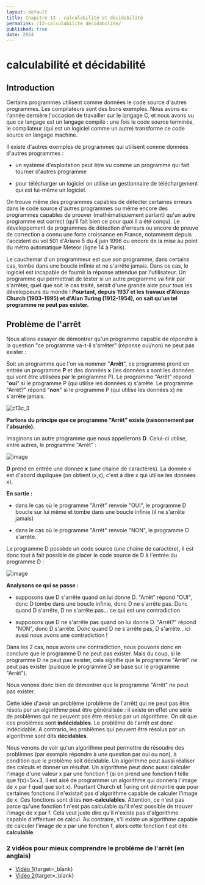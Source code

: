 ```yaml
---
layout: default
title: Chapitre 13 - calculabilité et décidabilité
permalink: /13-calculabilite_décidabilite/
published: true
date: 2024
---
```


# calculabilité et décidabilité

## Introduction

Certains programmes utilisent comme données le code source d'autres programmes. Les compilateurs sont des bons exemples. Nous avons eu l'année dernière l'occasion de travailler sur le langage C, et nous avons vu que ce langage est un langage compilé : une fois le code source terminée, le compilateur (qui est un logiciel comme un autre) transforme ce code source en langage machine.

Il existe d'autres exemples de programmes qui utilisent comme données d'autres programmes :

- un système d'exploitation peut être vu comme un programme qui fait tourner d'autres programme

- pour télécharger un logiciel on utilise un gestionnaire de téléchargement qui est lui-même un logiciel.

On trouve même des programmes capables de détecter certaines erreurs dans le code source d'autres programmes ou même encore des programmes capables de prouver (mathématiquement parlant) qu'un autre programme est correct (qu'il fait bien ce pour quoi il a été conçu). Le développement de programmes de détection d'erreurs ou encore de preuve de correction a connu une forte croissance en France, notamment depuis l'accident du vol 501 d'Ariane 5 du 4 juin 1996 ou encore de la mise au point du métro automatique Meteor (ligne 14 à Paris).

Le cauchemar d'un programmeur est que son programme, dans certains cas, tombe dans une boucle infinie et ne s'arrête jamais. Dans ce cas, le logiciel est incapable de fournir la réponse attendue par l'utilisateur. Un programme qui permettrait de tester si un autre programme va finir par s'arrêter, quel que soit le cas traité, serait d'une grande aide pour tous les développeurs du monde ! **Pourtant, depuis 1937 et les travaux d'Alonzo Church (1903-1995) et d'Alan Turing (1912-1954), on sait qu'un tel programme ne peut pas exister.**

## Problème de l'arrêt

Nous allons essayer de démontrer qu'un programme capable de répondre à la question "ce programme va-t-il s'arrêter" (réponse oui/non) ne peut pas exister :

Soit un programme que l'on va nommer "**Arrêt**", ce programme prend en entrée un programme **P** et des données **x** (les données x sont les données qui vont être utilisées par le programme P). Le programme "Arrêt" répond "**oui**" si le programme P (qui utilise les données x) s'arrête. Le programme "Arrêt?" répond "**non**" si le programme P (qui utilise les données x) ne s'arrête jamais.

![c13c_3](https://github.com/user-attachments/assets/a7848e44-2e85-4c47-949b-8ccc4bb1bdcf)

**Partons du principe que ce programme "Arrêt" existe (raisonnement par l'absurde).**

Imaginons un autre programme que nous appellerons **D**. Celui-ci utilise, entre autres, le programme "Arrêt" :

![image](https://github.com/user-attachments/assets/d4db9171-c4dc-4f9d-8846-30e64ba4d4b6)

**D** prend en entrée une donnée **x** (une chaine de caractères). La donnée x est d'abord dupliquée (on obtient (x,x), c'est à dire x qui utilise les données x).

**En sortie :**

- dans le cas où le programme "Arrêt" renvoie "OUI", le programme D boucle sur lui même et tombe dans une boucle infinie (il ne s'arrête jamais)

- dans le cas où le programme "Arrêt" renvoie "NON", le programme D s'arrête.

Le programme D possède un code source (une chaine de caractère), il est donc tout à fait possible de placer le code source de D à l'entrée du programme D :

![image](https://github.com/user-attachments/assets/c1e64753-6181-43b3-b392-dd664a9940fb)

**Analysons ce qui se passe :**

- supposons que D s'arrête quand on lui donne D. "Arrêt" répond "OUI", donc D tombe dans une boucle infinie, donc D ne s'arrête pas. Donc quand D s'arrête, D ne s'arrête pas... ce qui est une contradiction

- supposons que D ne s'arrête pas quand on lui donne D. "Arrêt?" répond "NON", donc D s'arrête. Donc quand D ne s'arrête pas, D s'arrête...ici aussi nous avons une contradiction !

Dans les 2 cas, nous avons une contradiction, nous pouvons donc en conclure que le programme D ne peut pas exister. Mais du coup, si le programme D ne peut pas exister, cela signifie que le programme "Arrêt" ne peut pas exister (puisque le programme D se base sur le programme "Arrêt").

Nous venons donc bien de démontrer que le programme "Arrêt" ne peut pas exister.

Cette idée d'avoir un problème (problème de l'arrêt) qui ne peut pas être résolu par un algorithme peut être généralisée : il existe en effet une série de problèmes qui ne peuvent pas être résolus par un algorithme. On dit que ces problèmes sont **indécidables**. Le problème de l'arrêt est donc indécidable. A contrario, les problèmes qui peuvent être résolus par un algorithme sont dits **décidables**.

Nous venons de voir qu'un algorithme peut permettre de résoudre des problèmes (par exemple répondre à une question par oui ou non), à condition que le problème soit décidable. Un algorithme peut aussi réaliser des calculs et donner un résultat. Un algorithme peut donc aussi calculer l'image d'une valeur x par une fonction f (si on prend une fonction f telle que f(x)=5x+3, il est aisé de programmer un algorithme qui donnera l'image de x par f quel que soit x). Pourtant Church et Turing ont démontré que pour certaines fonctions il n'existait pas d'algorithme capable de calculer l'image de x. Ces fonctions sont dites **non-calculables**. Attention, ce n'est pas parce qu'une fonction f n'est pas calculable qu'il n'est possible de trouver l'image de x par f. Cela veut juste dire qu'il n'existe pas d'algorithme capable d'effectuer ce calcul. Au contraire, s'il existe un algorithme capable de calculer l'image de x par une fonction f, alors cette fonction f est dite **calculable**.

### 2 vidéos pour mieux comprendre le problème de l'arrêt (en anglais)

- [Vidéo 1](https://www.youtube.com/watch?v=t37GQgUPa6){target=_blank}
- [Vidéo 2](https://www.youtube.com/watch?v=92WHN-pAFCs&t=453s){target=_blank}
